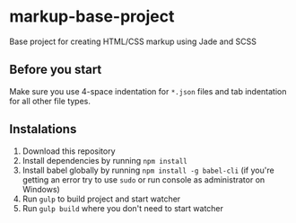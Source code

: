 # markup-base-project
Base project for creating HTML/CSS markup using Jade and SCSS

## Before you start
Make sure you use 4-space indentation for `*.json` files and tab indentation for all other file types.

## Instalations
1. Download this repository
2. Install dependencies by running `npm install`
3. Install babel globally by running `npm install -g babel-cli` (if you're getting an error try to use `sudo` or run console as administrator on Windows)
4. Run `gulp` to build project and start watcher
5. Run `gulp build` where you don't need to start watcher
